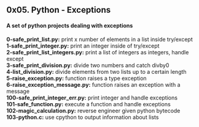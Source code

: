 ## 0x05. Python - Exceptions
#### A set of python projects dealing with exceptions
**0-safe_print_list.py:** print x number of elements in a list inside try/except  
**1-safe_print_integer.py:** print an integer inside of try/except  
**2-safe_print_list_integers.py:** print a list of integers as integers, handle except  
**3-safe_print_division.py:** divide two numbers and catch divby0  
**4-list_division.py:** divide elements from two lists up to a certain length  
**5-raise_exception.py:** function raises a type exception  
**6-raise_exception_message.py:** function raises an exception with a message  
**100-safe_print_integer_err.py:** print integer and handle exceptions  
**101-safe_function.py:** execute a function and handle exceptions  
**102-magic_calculation.py:** reverse engineer given python bytecode  
**103-python.c:** use cpython to output information about lists  
